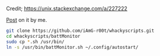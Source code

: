 Credit; https://unix.stackexchange.com/a/227222

[Post](https://wiki.th3-gr00t.tk/blog/#battery-monitor) on it by me.

```sh
git clone https://github.com/iAmG-r00t/whackyscripts.git
cd whackyscripts/battMonitor
sudo cp *.sh /usr/bin/
ln -s /usr/bin/battMonitor.sh ~/.config/autostart/
```
